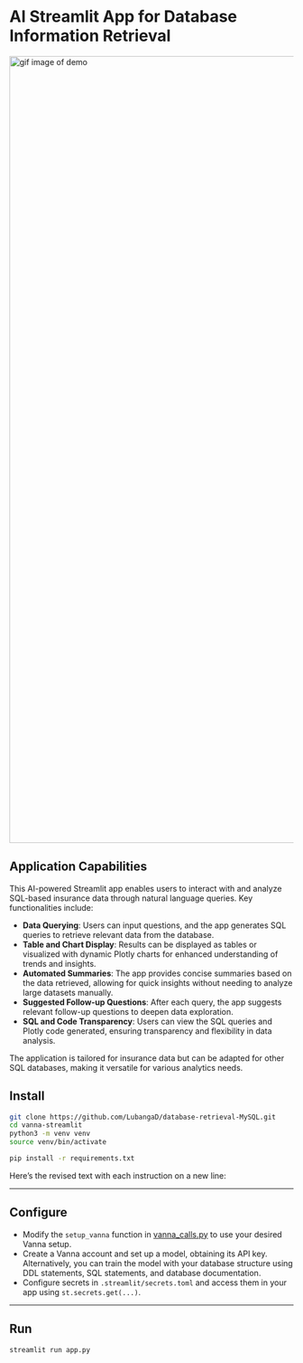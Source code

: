 


# AI Streamlit App for Database Information Retrieval
<img width="1392" alt="gif image of demo" src="./assets/demo.gif">

## Application Capabilities

This AI-powered Streamlit app enables users to interact with and analyze SQL-based insurance data through natural language queries. Key functionalities include:

- **Data Querying**: Users can input questions, and the app generates SQL queries to retrieve relevant data from the database.
- **Table and Chart Display**: Results can be displayed as tables or visualized with dynamic Plotly charts for enhanced understanding of trends and insights.
- **Automated Summaries**: The app provides concise summaries based on the data retrieved, allowing for quick insights without needing to analyze large datasets manually.
- **Suggested Follow-up Questions**: After each query, the app suggests relevant follow-up questions to deepen data exploration.
- **SQL and Code Transparency**: Users can view the SQL queries and Plotly code generated, ensuring transparency and flexibility in data analysis.

The application is tailored for insurance data but can be adapted for other SQL databases, making it versatile for various analytics needs.

## Install

```bash
git clone https://github.com/LubangaD/database-retrieval-MySQL.git
cd vanna-streamlit
python3 -m venv venv
source venv/bin/activate

pip install -r requirements.txt
```

Here’s the revised text with each instruction on a new line:

---

## Configure

- Modify the `setup_vanna` function in [vanna_calls.py](./vanna_calls.py) to use your desired Vanna setup.
- Create a Vanna account and set up a model, obtaining its API key. Alternatively, you can train the model with your database structure using DDL statements, SQL statements, and database documentation.
- Configure secrets in `.streamlit/secrets.toml` and access them in your app using `st.secrets.get(...)`.

---


## Run

```bash
streamlit run app.py
```


